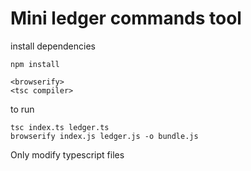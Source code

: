 # Mini ledger commands tool

install dependencies
```
npm install

<browserify>
<tsc compiler>
```

to run
```
tsc index.ts ledger.ts
browserify index.js ledger.js -o bundle.js
```

Only modify typescript files

